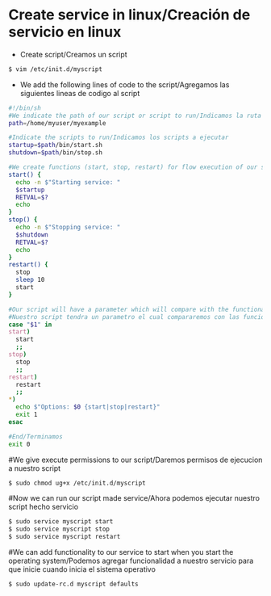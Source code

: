 # Create service in linux/Creación de servicio en linux

* Create script/Creamos un script
```sh
$ vim /etc/init.d/myscript
```
* We add the following lines of code to the script/Agregamos las siguientes lineas de codigo al script
```sh
#!/bin/sh
#We indicate the path of our script or script to run/Indicamos la ruta de nuestro script o scripts a ejecutar
path=/home/myuser/myexample    

#Indicate the scripts to run/Indicamos los scripts a ejecutar
startup=$path/bin/start.sh       
shutdown=$path/bin/stop.sh

#We create functions (start, stop, restart) for flow execution of our scripts indicated/Creamos funciones(start, stop, restart) para flujo de ejecucion de nuestros scripts indicados
start() {
  echo -n $"Starting service: "
  $startup
  RETVAL=$?
  echo 
}
stop() {
  echo -n $"Stopping service: "
  $shutdown
  RETVAL=$?
  echo
}
restart() {
  stop
  sleep 10
  start
}

#Our script will have a parameter which will compare with the functionalities of start, stop and restart, if that message options are of a different send.
#Nuestro script tendra un parametro el cual compararemos con las funcionalidades de start, stop y restart, en caso que se de una distinta mandaremos mensaje de las opciones.
case "$1" in
start)
  start
  ;;
stop)
  stop
  ;;
restart)
  restart
  ;;
*)
  echo $"Options: $0 {start|stop|restart}"
  exit 1
esac

#End/Terminamos
exit 0
```

#We give execute permissions to our script/Daremos permisos de ejecucion a nuestro script
```sh
$ sudo chmod ug+x /etc/init.d/myscript
```

#Now we can run our script made service/Ahora podemos ejecutar nuestro script hecho servicio
```sh
$ sudo service myscript start
$ sudo service myscript stop
$ sudo service myscript restart
```

#We can add functionality to our service to start when you start the operating system/Podemos agregar funcionalidad a nuestro servicio para que inicie cuando inicia el sistema operativo
```sh
$ sudo update-rc.d myscript defaults
```



